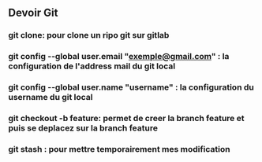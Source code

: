 ## Devoir Git
### git clone: pour clone un ripo git sur gitlab
### git config --global user.email "exemple@gmail.com" : la configuration de l'address mail du git local 
### git config --global user.name "username" : la configuration du username du git local 
### git checkout -b feature: permet de creer la branch feature et puis se deplacez sur la branch feature
### git stash : pour mettre temporairement mes modification
